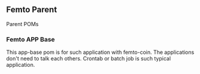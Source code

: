## Femto Parent

Parent POMs

### Femto APP Base

This app-base pom is for such application with femto-coin. The applications don't need to talk each others.
Crontab or batch job is such typical application.

